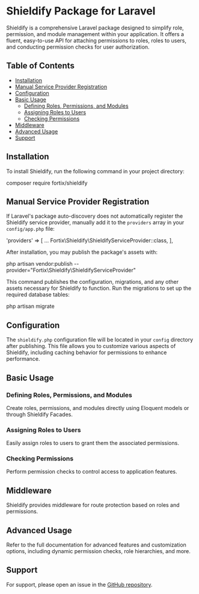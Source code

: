 # Shieldify Package for Laravel

Shieldify is a comprehensive Laravel package designed to simplify role, permission, and module management within your application. It offers a fluent, easy-to-use API for attaching permissions to roles, roles to users, and conducting permission checks for user authorization.

## Table of Contents

- [Installation](#installation)
- [Manual Service Provider Registration](#manual-service-provider-registration)
- [Configuration](#configuration)
- [Basic Usage](#basic-usage)
  - [Defining Roles, Permissions, and Modules](#defining-roles-permissions-and-modules)
  - [Assigning Roles to Users](#assigning-roles-to-users)
  - [Checking Permissions](#checking-permissions)
- [Middleware](#middleware)
- [Advanced Usage](#advanced-usage)
- [Support](#support)

## Installation

To install Shieldify, run the following command in your project directory:

composer require fortix/shieldify



## Manual Service Provider Registration

If Laravel's package auto-discovery does not automatically register the Shieldify service provider, manually add it to the `providers` array in your `config/app.php` file:


'providers' => [
...
Fortix\Shieldify\ShieldifyServiceProvider::class,
],




After installation, you may publish the package's assets with:

php artisan vendor:publish --provider="Fortix\Shieldify\ShieldifyServiceProvider"



This command publishes the configuration, migrations, and any other assets necessary for Shieldify to function. Run the migrations to set up the required database tables:


php artisan migrate




## Configuration

The `shieldify.php` configuration file will be located in your `config` directory after publishing. This file allows you to customize various aspects of Shieldify, including caching behavior for permissions to enhance performance.

## Basic Usage

### Defining Roles, Permissions, and Modules

Create roles, permissions, and modules directly using Eloquent models or through Shieldify Facades.

### Assigning Roles to Users

Easily assign roles to users to grant them the associated permissions.

### Checking Permissions

Perform permission checks to control access to application features.

## Middleware

Shieldify provides middleware for route protection based on roles and permissions.

## Advanced Usage

Refer to the full documentation for advanced features and customization options, including dynamic permission checks, role hierarchies, and more.

## Support

For support, please open an issue in the [GitHub repository](https://github.com/frankdelacruz/FortixShieldify).


